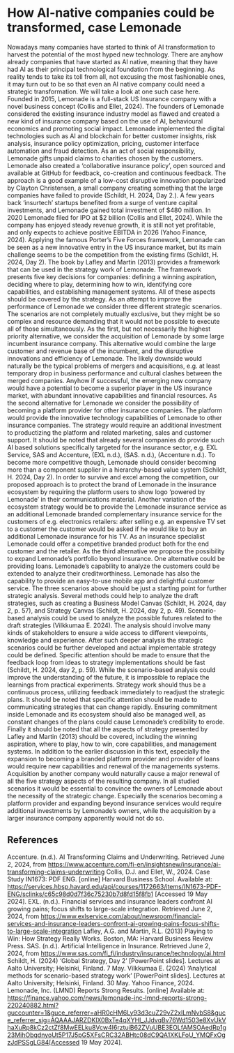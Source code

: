 # How AI-native companies could be transformed, case Lemonade



Nowadays many companies have started to think of AI transformation to harvest the potential of the most hyped new technology. There are anyhow already companies that have started as AI native, meaning that they have had AI as their principal technological foundation from the beginning. As reality tends to take its toll from all, not excusing the most fashionable ones, it may turn out to be so that even an AI native company could need a strategic transformation. We will take a look at one such case here. 
Founded in 2015, Lemonade is a full-stack US Insurance company with a novel business concept (Collis and Ellet, 2024). The founders of Lemonade considered the existing insurance industry model as flawed and created a new kind of insurance company based on the use of AI, behavioural economics and promoting social impact. Lemonade implemented the digital technologies such as AI and blockchain for better customer insights, risk analysis, insurance policy optimization, pricing, customer interface automation and fraud detection. As an act of social responsibility, Lemonade gifts unpaid claims to charities chosen by the customers. Lemonade also created a ‘collaborative insurance policy’, open sourced and available at GitHub for feedback, co-creation and continuous feedback. The approach is a good example of a low-cost disruptive innovation popularized by Clayton Christensen, a small company creating something that the large companies have failed to provide (Schildt, H. 2024, Day 2.).
A few years back ‘insurtech’ startups benefited from a surge of venture capital investments, and Lemonade gained total investment of $480 million. In 2020 Lemonade filed for IPO at $2 billion (Collis and Ellet, 2024). While the company has enjoyed steady revenue growth, it is still not yet profitable, and only expects to achieve positive EBITDA in 2026 (Yahoo Finance, 2024). Applying the famous Porter’s Five Forces framework, Lemonade can be seen as a new innovative entry in the US insurance market, but its main challenge seems to be the competition from the existing firms (Schildt, H. 2024, Day 2).
The book by Lafley and Martin (2013) provides a framework that can be used in the strategy work of Lemonade. The framework presents five key decisions for companies: defining a winning aspiration, deciding where to play, determining how to win, identifying core capabilities, and establishing management systems. All of these aspects should be covered by the strategy.
As an attempt to improve the performance of Lemonade we consider three different strategic scenarios. The scenarios are not completely mutually exclusive, but they might be so complex and resource demanding that it would not be possible to execute all of those simultaneously.
As the first, but not necessarily the highest priority alternative, we consider the acquisition of Lemonade by some large incumbent insurance company. This alternative would combine the large customer and revenue base of the incumbent, and the disruptive innovations and efficiency of Lemonade. The likely downside would naturally be the typical problems of mergers and acquisitions, e.g. at least temporary drop in business performance and cultural clashes between the merged companies. Anyhow if successful, the emerging new company would have a potential to become a superior player in the US insurance market, with abundant innovative capabilities and financial resources.
As the second alternative for Lemonade we consider the possibility of becoming a platform provider for other insurance companies. The platform would provide the innovative technology capabilities of Lemonade to other insurance companies. The strategy would require an additional investment to productizing the platform and related marketing, sales and customer support. It should be noted that already several companies do provide such AI based solutions specifically targeted for the insurance sector, e.g. EXL Service, SAS and Accenture, (EXL n.d.), (SAS. n.d.), (Accenture n.d.). To become more competitive though, Lemonade should consider becoming more than a component supplier in a hierarchy-based value system (Schildt, H. 2024, Day 2). In order to survive and excel among the competition, our proposed approach is to protect the brand of Lemonade in the insurance ecosystem by requiring the platform users to show logo ‘powered by Lemonade’ in their communications material. Another variation of the ecosystem strategy would be to provide the Lemonade insurance service as an additional Lemonade branded complementary insurance service for the customers of e.g. electronics retailers: after selling e.g. an expensive TV set to a customer the customer would be asked if he would like to buy an additional Lemonade insurance for his TV. As an insurance specialist Lemonade could offer a competitive branded product both for the end customer and the retailer.
As the third alternative we propose the possibility to expand Lemonade’s portfolio beyond insurance. One alternative could be providing loans. Lemonade’s capability to analyze the customers could be extended to analyze their creditworthiness. Lemonade has also the capability to provide an easy-to-use mobile app and delightful customer service.
The three scenarios above should be just a starting point for further strategic analysis. Several methods could help to analyze the draft strategies, such as creating a Business Model Canvas (Schildt, H. 2024, day 2, p. 57), and Strategy Canvas (Schildt, H. 2024, day 2, p. 49). Scenario-based analysis could be used to analyze the possible futures related to the draft strategies (Vilkkumaa E. 2024). The analysis should involve many kinds of stakeholders to ensure a wide access to different viewpoints, knowledge and experience. After such deeper analysis the strategic scenarios could be further developed and actual implementable strategy could be defined.
Specific attention should be made to ensure that the feedback loop from ideas to strategy implementations should be fast (Schildt, H. 2024, day 2, p. 59). While the scenario-based analysis could improve the understanding of the future, it is impossible to replace the learnings from practical experiments. Strategy work should thus be a continuous process, utilizing feedback immediately to readjust the strategic plans. It should be noted that specific attention should be made to communicating strategies that can change rapidly. Ensuring commitment inside Lemonade and its ecosystem should also be managed well, as constant changes of the plans could cause Lemonade’s credibility to erode.
Finally it should be noted that all the aspects of strategy presented by Lafley and Martin (2013) should be covered, including the winning aspiration, where to play, how to win, core capabilities, and management systems. In addition to the earlier discussion in this text, especially the expansion to becoming a branded platform provider and provider of loans would require new capabilities and renewal of the managements systems. Acquisition by another company would naturally cause a major renewal of all the five strategy aspects of the resulting company. In all studied scenarios it would be essential to convince the owners of Lemonade about the necessity of the strategic change. Especially the scenarios becoming a platform provider and expanding beyond insurance services would require additional investments by Lemonade’s owners, while the acquisition by a larger insurance company apparently would not do so.
## References
Accenture. (n.d.). AI Transforming Claims and Underwriting. Retrieved June 2, 2024, from https://www.accenture.com/fi-en/insightsnew/insurance/ai-transforming-claims-underwriting
Collis, D.J. and Ellet, W., 2024. Case Study IN1673: PDF ENG. [online] Harvard Business School.  Available at: https://services.hbsp.havard.edu/api/courses/1172663/items/IN1673-PDF-ENG/sclinks/c65c98d0d7f36c75230b7d8fd15f8fb1 [Accessed 19 May 2024].
EXL. (n.d.). Financial services and insurance leaders confront AI growing pains; focus shifts to large-scale integration. Retrieved June 2, 2024, from https://www.exlservice.com/about/newsroom/financial-services-and-insurance-leaders-confront-ai-growing-pains-focus-shifts-to-large-scale-integration
Lafley, A.G. and Martin, R.L. (2013) Playing to Win: How Strategy Really Works. Boston, MA: Harvard Business Review Press.
SAS. (n.d.). Artificial Intelligence in Insurance. Retrieved June 2, 2024, from https://www.sas.com/fi_fi/industry/insurance/technology/ai.html
Schildt, H. (2024) ‘Global Strategy, Day 2’ [PowerPoint slides]. Lectures at Aalto University; Helsinki, Finland. 7 May.
Vilkkumaa E. (2024) ‘Analytical methods for scenario-based strategy work’ [PowerPoint slides]. Lectures at Aalto University; Helsinki, Finland. 30 May.
Yahoo Finance, 2024. Lemonade, Inc. (LMND) Reports Strong Results. [online] Available at: https://finance.yahoo.com/news/lemonade-inc-lmnd-reports-strong-220240882.html?guccounter=1&guce_referrer=aHR0cHM6Ly93d3cuZ29vZ2xlLmNvbS8&guce_referrer_sig=AQAAAJARZDKlX0BxTe4qXYHI_JJdvqBv76Wd1503e8XvUkVhaXuRp8kCz2ctZf8MwEELku8Vcw4I6rztuiB62ZVuUBE3EOLfAMSOAedRp1g23MihObqdnyoUt5P17J5pG5XFsCRC32ABHtc08dC9QA1XKLFoU_YMQFxOgzJdPSSgLG84[Accessed 19 May 2024].